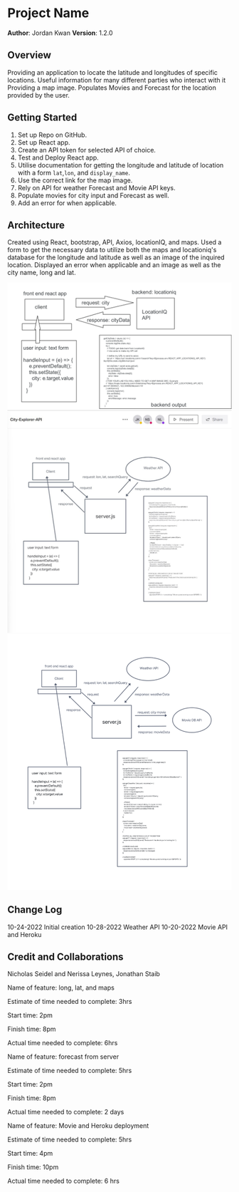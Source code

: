 # Project Name

**Author**: Jordan Kwan
**Version**: 1.2.0

## Overview

Providing an application to locate the latitude and longitudes of specific locations. Useful information for many different parties who interact with it Providing a map image. Populates Movies and Forecast for the location provided by the user.

## Getting Started

1. Set up Repo on GitHub.
2. Set up React app.
3. Create an API token for selected API of choice.
4. Test and Deploy React app.
5. Utilise documentation for getting the longitude and latitude of location with a form `lat`,`lon`, and `display_name`.
6. Use the correct link for the map image.
7. Rely on API for weather Forecast and Movie API keys.
8. Populate movies for city input and Forecast as well.
9. Add an error for when applicable.

## Architecture

Created using React, bootstrap, API, Axios, locationIQ, and maps. Used a form to get the necessary data to utilize both the maps and locationiq's database for the longitude and latitude as well as an image of the inquired location. Displayed an error when applicable and an image as well as the city name, long and lat.

![WRRC](./src/images/Base.png)
![WRRC1](./src/images/Lab.07.WRRC.jpg)
![WRRC2](./src/images/City-Explorer-API.png)

## Change Log

10-24-2022 Initial creation
10-28-2022 Weather API
10-20-2022 Movie API and Heroku

## Credit and Collaborations

Nicholas Seidel and Nerissa Leynes, Jonathan Staib

Name of feature: long, lat, and maps

Estimate of time needed to complete: 3hrs

Start time: 2pm

Finish time: 8pm

Actual time needed to complete: 6hrs

Name of feature: forecast from server

Estimate of time needed to complete: 5hrs

Start time: 2pm

Finish time: 8pm

Actual time needed to complete: 2 days

Name of feature: Movie and Heroku deployment

Estimate of time needed to complete: 5hrs

Start time: 4pm

Finish time: 10pm

Actual time needed to complete: 6 hrs
